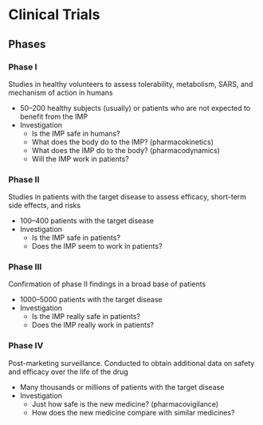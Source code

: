 # Clinical Trials

## Phases

### Phase I

Studies in healthy volunteers to assess tolerability, metabolism, SARS, and mechanism of action in humans

* 50–200 healthy subjects (usually) or patients who are not expected to benefit from the IMP
* Investigation
  * Is the IMP safe in humans?
  * What does the body do to the IMP? (pharmacokinetics)
  * What does the IMP do to the body? (pharmacodynamics)
  * Will the IMP work in patients?

### Phase II

Studies in patients with the target disease to assess efficacy, short-term side effects, and risks

* 100–400 patients with the target disease
* Investigation
  * Is the IMP safe in patients?
  * Does the IMP seem to work in patients?

### Phase III

Confirmation of phase II findings in a broad base of patients

* 1000–5000 patients with the target disease
* Investigation
  * Is the IMP really safe in patients?
  * Does the IMP really work in patients?

### Phase IV

Post-marketing surveillance. Conducted to obtain additional data on safety and efficacy over the life of the drug

* Many thousands or millions of patients with the target disease
* Investigation
  * Just how safe is the new medicine? (pharmacovigilance)
  * How does the new medicine compare with similar medicines?
